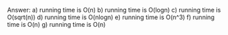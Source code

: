 Answer:
a) running time is O(n)
b) running time is O(logn)
c) running time is O(sqrt(n))
d) running time is O(nlogn)
e) running time is O(n^3)
f) running time is O(n)
g) running time is O(n)

